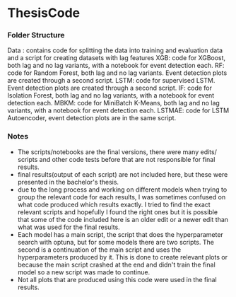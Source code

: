 # ThesisCode

### Folder Structure
Data : contains code for splitting the data into training and evaluation data and a script for creating datasets with lag features
XGB: code for XGBoost, both lag and no lag variants, with a notebook for event detection each.
RF: code for Random Forest, both lag and no lag variants. Event detection plots are created through a second script.
LSTM: code for supervised LSTM. Event detection plots are created through a second script.
IF: code for Isolation Forest, both lag and no lag variants, with a notebook for event detection each.
MBKM: code for MiniBatch K-Means, both lag and no lag variants, with a notebook for event detection each.
LSTMAE: code for LSTM Autoencoder, event detection plots are in the same script.

### Notes
- The scripts/notebooks are the final versions, there were many edits/ scripts and other code tests before that are not responsible for final results. 
- final results(output of each script) are not included here, but these were presented in the bachelor's thesis.
- due to the long process and working on different models when trying to group the relevant code for each results, I was sometimes confused on what code produced which results exactly. I tried to find the exact relevant scripts and hopefully I found the right ones but it is possible that some of the code included here is an older edit or a newer edit than what was used for the final results.
- Each model has a main script, the script that does the hyperparameter search with optuna, but for some models there are two scripts. The second is a continuation of the main script and uses the hyperparameters produced by it. This is done to create relevant plots or because the main script crashed at the end and didn't train the final model so a new script was made to continue.
- Not all plots that are produced using this code were used in the final results.

